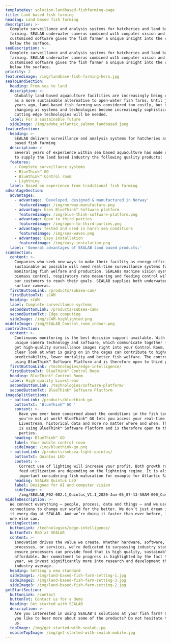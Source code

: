 ```yaml
---
templateKey: solution-landbased-fishfarming-page
title: Land based fish farming
heading: Land based fish farming
description: >-
  Complete surveillance and analysis systems for hatcheries and land based fish
  farming. SEALAB underwater cameras combined with computer vision and a
  customised software gives the fish farmer a unique insight into the conditions
  below the surface.
seoDescription: >-
  Complete surveillance and analysis systems for hatcheries and land based fish
  farming. SEALAB underwater cameras combined with computer vision and a
  customised software gives the fish farmer a unique insight into the conditions
  below the surface.
priority: 2
featuredimage: /img/landbase-fish-farming-hero.jpg
seaToLandSection:
  heading: From sea to land
  description: >-
    Globally land-based aquaculture facilities are increasingly being considered
    as a more sustainable alternative to open-water fish farms. Until just a few
    years ago, land-based fish farming was considered too costly, but this is
    changing as systems and technologies become increasingly sophisticated.
    Cutting edge technologies will be needed.
  label: For a sustainable future
  sideImage: /img/adobe_atlantic_salmon_landbased.jpeg
featureSection:
  heading: >-
    SEALAB delivers surveillance and analysis systems for hatcheries and land
    based fish farming
  description: >-
    Several years of experience within sea based aquaculture has made us ready
    to supply the land based industry the following quality products:
  features:
    - Complete surveillance systems
    - BlueThink™ GO
    - Bluethink™ Control room
    - Lightning
  label: Based on experience from traditional fish farming
advantageSection:
  advantages:
    - advantage: 'Developed, designed & manufactured in Norway'
      featuredimage: /img/norway-manufacture.png
    - advantage: Uses BlueThink™ Software platform
      featuredimage: /img/blue-think-software-platform.png
    - advantage: Open to third parties
      featuredimage: /img/open-to-third-parties.png
    - advantage: Tested and used in harsh sea conditions
      featuredimage: /img/sea-waves.png
    - advantage: Easy installation
      featuredimage: /img/easy-instalation.png
  label: 'General advantages of SEALAB land based products:'
scamSection:
  content: >-
    Companies who seek new ways to make their facility as energy-efficient and
    sustainable as possible will need real-time surveillance systems for
    monitoring fish welfare and production. SEALABs machine vision systems for
    biomass control, respiratory rate measuring and feeding control will help
    our customers to reach their goals. SEALAB supplies both underwater and
    surface cameras.
  firstButtonLink: /products/subsea-cam/
  firstButtonTxt: sCAM
  heading: sCAM
  label: Complete surveillance systems
  secondButtonLink: /products/subsea-cam/
  secondButtonTxt: Edge computing
  sideImage: /img/sCAM-highlighted.png
middleImage: /img/SEALAB_Control_room_indoor.png
controlSection:
  content: >-
    Continuous monitoring is the best decision support available. With our
    unique camera technology and software, which communicate together (IoT), you
    get high-quality surveillance images right into your Control Room. A crystal
    clear look at what is going on in the cages can contribute to higher
    predictability, lower mortality and better fish welfare. The control room is
    using BlueThink™ Software Platform and is therefore open to third parties.
  firstButtonLink: /technologies/edge-intelligence/
  firstButtonTxt: BlueThink™ Control Room
  heading: BlueThink™ Control Room
  label: High-quality Livestream
  secondButtonLink: /technologies/software-platform/
  secondButtonTxt: BlueThink™ Software Platform
imageSplitSections:
  - buttonLink: /products/bluethink-go
    buttonTxt: 'BlueThink™ GO '
    content: >-
      Have you ever been concerned about the conditions in the fish tanks when
      you're not at work? BlueThink™ GO lets you access your real-time data,
      Livestream, historical data and more no matter where and when. The service
      is using BlueThink™ Software Platform and is therefore open to third
      parties.
    heading: BlueThink™ GO
    label: Your mobile control room
    sideImage: /img/bluethink-go.png
  - buttonLink: /products/subsea-light-quintus/
    buttonTxt: Quintus LED
    content: >-
      Correct use of lighting will increase your profit. Both growth rate and
      feed utilization are depending on the lightning regime. It is also
      important considering fish maturation for example for Atlantic Salmon.
    heading: SEALAB Quintus LED
    label: Designed for AI and computer vision
    sideImage: >-
      /img/SEALAB_P02-002.1_Quintus_V1.1_2020-Jun-05_07-13-58AM-000_CustomizedView6616039714.png
middleDescription: >-
  We connect everything – people, process, data and things – and we use those
  connections to change our world for the better. We don’t just dream it, we do
  it every day at SEALAB. And we’re doing it faster than ever before, in ways no
  one else can.
settingSection:
  buttonLink: /technologies/edge-intelligence/
  buttonTxt: R&D at SEALAB
  content: >-
    Innovation drives the value we create. Whether hardware, software,
    processes, or services, we’re dedicated to surpassing industry standards to
    ensure processors can provide food that is high quality, sustainable, and
    affordable. Our commitment to progress is highlighted by the fact that every
    year, we invest significantly more into research and development than the
    industry average.
  heading: Setting a new standard
  sideImage1: /img/land-based-fish-farm-setting-1.jpg
  sideImage2: /img/land-based-fish-farm-setting-3.jpg
  sideImage3: /img/land-based-fish-farm-setting-2.jpg
getStartSection:
  buttonLink: /contact
  buttonTxt: Contact us for a demo
  heading: Get started with SEALAB
  description: >-
    Are you interested in using SEALAB's solutions at your fish farm? Or would
    you like to hear more about some of the products? Do not hesitate to contact
    us.
  topImage: /img/get-started-with-sealab.jpg
  mobileTopImage: /img/get-started-with-sealab-mobile.jpg
---
```

